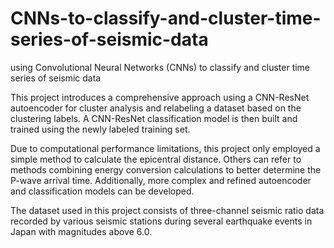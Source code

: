 # CNNs-to-classify-and-cluster-time-series-of-seismic-data
using Convolutional Neural Networks (CNNs) to classify and cluster time series of seismic data

This project introduces a comprehensive approach using a CNN-ResNet autoencoder for cluster analysis and relabeling a dataset based on the clustering labels. A CNN-ResNet classification model is then built and trained using the newly labeled training set. 

Due to computational performance limitations, this project only employed a simple method to calculate the epicentral distance. Others can refer to methods combining energy conversion calculations to better determine the P-wave arrival time. Additionally, more complex and refined autoencoder and classification models can be developed. 

The dataset used in this project consists of three-channel seismic ratio data recorded by various seismic stations during several earthquake events in Japan with magnitudes above 6.0.
